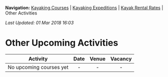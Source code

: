**Navigation:** [Kayaking Courses](index) &#124; [Kayaking Expeditions](expedition) &#124; [Kayak Rental Rates](rental) &#124; Other Activities

_Last Updated: 01 Mar 2018 16:03_
# Other Upcoming Activities

Activity | Date | Venue | Vacancy
:---:|:---:|:---:|:---:
No upcoming courses yet|-|-|-

